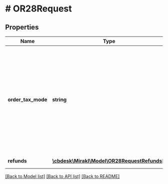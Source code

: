 # # OR28Request

## Properties

Name | Type | Description | Notes
------------ | ------------- | ------------- | -------------
**order_tax_mode** | **string** | Please note: If the taxes are not specified, the prices with mode TAX_EXCLUDED and with mode TAX_INCLUDED will return the same amounts.&lt;br&gt;Possible values:&lt;ul&gt;&lt;li&gt;&lt;code&gt;TAX_EXCLUDED&lt;/code&gt;: the price fields (price, unit price, shipping price and order total prices) do not include taxes.&lt;/li&gt;&lt;li&gt;&lt;code&gt;TAX_INCLUDED&lt;/code&gt;: the price fields include the tax amounts. &lt;/li&gt;&lt;li&gt;If not specified, the default order tax mode of the platform is used.&lt;/li&gt;&lt;/ul&gt; | [optional]
**refunds** | [**\cbdesk\Mirakl\Model\OR28RequestRefunds[]**](OR28RequestRefunds.md) | List of representations of refunds to be created | [optional]

[[Back to Model list]](../../README.md#models) [[Back to API list]](../../README.md#endpoints) [[Back to README]](../../README.md)
